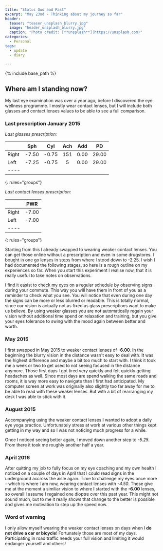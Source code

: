 ```yaml
---
title: "Status Quo and Past"
excerpt: "May 23nd - Thinking about my journey so far"
header:
  teaser: "teaser_unsplash_blurry.jpg"
  image: "header_unsplash_blurry.jpg"
  caption: "Photo credit: [**Unsplash**](https://unsplash.com)"
categories: 
  - Personal
tags:
  - update
  - diary
  
---
```


{% include base_path %}



## Where am I standing now?

My last eye examination was over a year ago, before I discovered the eye wellness programme. I mostly wear contact lenses, but I will include both glasses and contact lenses values to be able to see a full comparison.
 

### Last prescription January 2015

*Last glasses prescription:*

|         | Sph   | Cyl   | Ach  | Add  | PD    |
|:--------|:-----:|:-----:|:----:|:----:|:-----:|
| Right   | -7.50 | -0.75 |151   | 0.00 | 29.00 |
| Left    | -7.25 | -0.75 |5     | 0.00 | 29.00 |
|----
{: rules="groups"}


*Last contact lenses prescription:*

|         | PWR   |
|:--------|:-----:|
| Right   | -7.00 | 
| Left    | -7.00 | 
|----
{: rules="groups"}


Starting from this I already swapped to wearing weaker contact lenses. You can get those online without a prescription and even in some drugstores. I bought in one go lenses in steps from where I stood down to -2.25. I wish I had documented the following stages, so here is a rough outline on my experiences so far. When you start this experiment I realise now, that it is really useful to take notes on observations. 

I find it easist to check my eyes on a regular schedule by observing signs during your commute. This way you will have them in front of you as a reminder to check what you see. You will notice that even during one day the signs can be more or less blurred or readable. This is totally normal, since our vision is actually not as fixed as glass prescriptions want to make us believe. By using weaker glasses you are not automatically regain your vision without additional time spend on relaxation and training, but you give your eyes tolerance to swing with the mood again between better and worth.


### May 2015


I first swapped in May 2015 to weaker contact lenses of **-6.00**. In the beginning the blurry vision in the distance wasn't easy to deal with. It was the highest difference and maybe a bit too much to start with. I think it took me a week or two to get used to not seeing focused in the distance anymore. Those first days I got tired very quickly and felt quickly getting headaches as well. Since most days are spend walking the same roads and rooms, it is way more easy to navigate than I first had anticipated. My computer screen at work was originally also slightly too far away for me to be able to read with these weaker lenses. But with a bit of rearranging my desk I was able to stick with it.


### August 2015

Accompanying using the weaker contact lenses I wanted to adopt a daily eye yoga practice. Unfortunately stress at work at various other things kept getting in my way and so I was not noticing much progress for a while.

Once I noticed seeing better again, I moved down another step to *-5.25*. From there it took me roughly another half a year. 


### April 2016

After quitting my job to fully focus on my eye coaching and my own health I noticed on a couple of days in April that I could read signs in the underground accross the aisle again. Time to challenge my eyes once more - which is where I am now, wearing contact lenses with *-4.50*. These give me at the moment a similiar vision to where I started with the **-6.00** lenses, so overall I assume I regained one dioptre over this past year. This might not sound much, but to me it really shows that change to the better is possible and gives me motivation to step up the speed now.


### Word of warning

I only allow myself wearing the weaker contact lenses on days when I **do not drive a car or bicycle**! Fortunately those are most of my days. Participating in road traffic needs your full vision and limiting it would endanger yourself and others!
